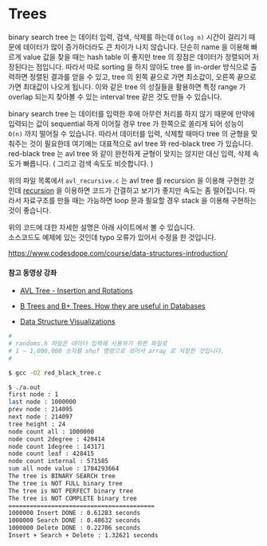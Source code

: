 # Trees


binary search tree 는 데이터 입력, 검색, 삭제를 하는데 `O(log n)` 시간이 걸리기 때문에
데이터가 많이 증가하더라도 큰 차이가 나지 않습니다.
단순히 name 을 이용해 빠르게 value 값을 찾을 때는 hash table 이 좋지만 tree 의 장점은
데이터가 정렬되어 저장된다는 점입니다.
따라서 따로 sorting 을 하지 않아도 tree 를 in-order 방식으로 출력하면 정렬된 결과를 얻을 수 있고,
tree 의 왼쪽 끝으로 가면 최소값이, 오른쪽 끝으로 가면 최대값이 나오게 됩니다.
이와 같은 tree 의 성질들을 활용하면 특정 range 가 overlap 되는지 찾아볼 수 있는
interval tree 같은 것도 만들 수 있습니다.


binary search tree 는 데이터를 입력한 후에 아무런 처리를 하지 않기 때문에 만약에
입력되는 값이 sequential 하게 이어질 경우 tree 가 한쪽으로 쏠리게 되어 성능이 `O(n)` 까지
떨어질 수 있습니다.
따라서 데이터를 입력, 삭제할 때마다 tree 의 균형을 맞춰주는 것이 필요한데
여기에는 대표적으로 avl tree 와 red-black tree 가 있습니다.
red-black tree 는 avl tree 와 같이 완전하게 균형이 맞지는 않지만 대신 입력, 삭제 속도가
빠릅니다. ( 그리고 검색 속도도 비슷합니다. )


위의 파일 목록에서 `avl_recursive.c` 는 avl tree 를 recursion 을 이용해 구현한 것인데
[recursion](https://dev.to/rohit/demystifying-tail-call-optimization-5bf3) 을 이용하면 코드가 간결하고 보기가 좋지만 속도는 좀 떨어집니다.
따라서 자료구조를 만들 때는 가능하면 loop 문과 필요할 경우 stack 을 이용해 구현하는 것이
좋습니다.


위의 코드에 대한 자세한 설명은 아래 사이트에서 볼 수 있습니다.  
소스코드도 예제에 있는 것인데 typo 오류가 있어서 수정을 한 것입니다.

https://www.codesdope.com/course/data-structures-introduction/

#### 참고 동영상 강좌 

- [AVL Tree - Insertion and Rotations](https://youtu.be/jDM6_TnYIqE)

- [B Trees and B+ Trees. How they are useful in Databases](https://youtu.be/aZjYr87r1b8)

- [Data Structure Visualizations](https://www.cs.usfca.edu/~galles/visualization/Algorithms.html)


```sh
#
# randoms.h 파일은 데이터 입력에 사용하기 위한 파일로 
# 1 ~ 1,000,000 숫자를 shuf 명령으로 섞어서 array 로 저장한 것입니다.
#

$ gcc -O2 red_black_tree.c

$ ./a.out 
first node : 1
last node : 1000000
prev node : 214095
next node : 214097
tree height : 24
node count all : 1000000
node count 2degree : 428414
node count 1degree : 143171
node count leaf : 428415
node count internal : 571585
sum all node value : 1784293664
The tree is BINARY SEARCH tree
The tree is NOT FULL binary tree
The tree is NOT PERFECT binary tree
The tree is NOT COMPLETE binary tree
=========================================
1000000 Insert DONE : 0.61283 seconds
1000000 Search DONE : 0.48632 seconds
1000000 Delete DONE : 0.22706 seconds
Insert + Search + Delete : 1.32621 seconds
```

